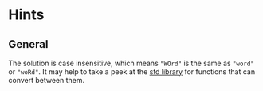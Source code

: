 # Hints

## General

The solution is case insensitive, which means `"WOrd"` is the same as `"word"` or `"woRd"`.
It may help to take a peek at the [std library](https://doc.rust-lang.org/std/primitive.char.html) for functions that can convert between them.